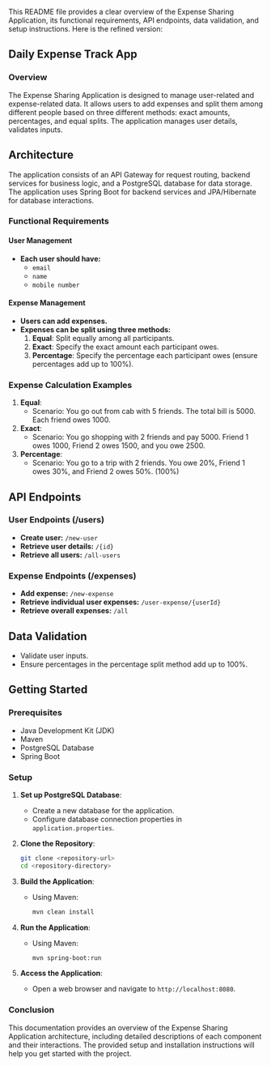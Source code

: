 This README file provides a clear overview of the Expense Sharing Application, its functional requirements, API endpoints, data validation, and setup instructions. Here is the refined version:

## Daily Expense Track App

### Overview

The Expense Sharing Application is designed to manage user-related and expense-related data. It allows users to add expenses and split them among different people based on three different methods: exact amounts, percentages, and equal splits. The application manages user details, validates inputs.

## Architecture

The application consists of an API Gateway for request routing, backend services for business logic, and a PostgreSQL database for data storage. The application uses Spring Boot for backend services and JPA/Hibernate for database interactions.

### Functional Requirements

#### User Management
- **Each user should have:**
  - `email`
  - `name`
  - `mobile number`

#### Expense Management
- **Users can add expenses.**
- **Expenses can be split using three methods:**
  1. **Equal**: Split equally among all participants.
  2. **Exact**: Specify the exact amount each participant owes.
  3. **Percentage**: Specify the percentage each participant owes (ensure percentages add up to 100%).

### Expense Calculation Examples
1. **Equal**:
   - Scenario: You go out from cab with 5 friends. The total bill is 5000. Each friend owes 1000.
2. **Exact**:
   - Scenario: You go shopping with 2 friends and pay 5000. Friend 1 owes 1000, Friend 2 owes 1500, and you owe 2500.
3. **Percentage**:
   - Scenario: You go to a trip with 2 friends. You owe 20%, Friend 1 owes 30%, and Friend 2 owes 50%. (100%)

## API Endpoints

### User Endpoints (/users)
- **Create user:** `/new-user`
- **Retrieve user details:** `/{id}`
- **Retrieve all users:** `/all-users`

### Expense Endpoints (/expenses)
- **Add expense:** `/new-expense`
- **Retrieve individual user expenses:** `/user-expense/{userId}`
- **Retrieve overall expenses:** `/all`

## Data Validation
- Validate user inputs.
- Ensure percentages in the percentage split method add up to 100%.

## Getting Started

### Prerequisites
- Java Development Kit (JDK)
- Maven
- PostgreSQL Database
- Spring Boot

### Setup

1. **Set up PostgreSQL Database**:
   - Create a new database for the application.
   - Configure database connection properties in `application.properties`.

2. **Clone the Repository**:
   ```bash
   git clone <repository-url>
   cd <repository-directory>
   ```

3. **Build the Application**:
   - Using Maven:
     ```bash
     mvn clean install
     ```

4. **Run the Application**:
   - Using Maven:
     ```bash
     mvn spring-boot:run
     ```

5. **Access the Application**:
   - Open a web browser and navigate to `http://localhost:8080`.

### Conclusion

This documentation provides an overview of the Expense Sharing Application architecture, including detailed descriptions of each component and their interactions. The provided setup and installation instructions will help you get started with the project.
